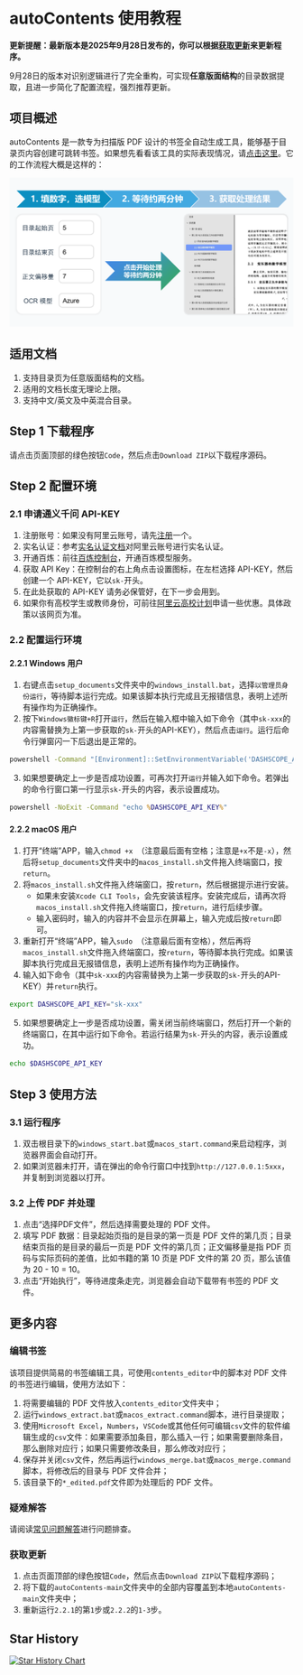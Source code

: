 # autoContents 使用教程

**更新提醒：最新版本是2025年9月28日发布的，你可以根据[获取更新](#获取更新)来更新程序。**

9月28日的版本对识别逻辑进行了完全重构，可实现**任意版面结构**的目录数据提取，且进一步简化了配置流程，强烈推荐更新。

## 项目概述

autoContents 是一款专为扫描版 PDF 设计的书签全自动生成工具，能够基于目录页内容创建可跳转书签。如果想先看看该工具的实际表现情况，请[点击这里](https://www.bilibili.com/video/BV14wKGeQEvr)。它的工作流程大概是这样的：

![工作流程](./docs/工作流程.png)

## 适用文档

1. 支持目录页为任意版面结构的文档。
2. 适用的文档长度无理论上限。
3. 支持中文/英文及中英混合目录。

## Step 1 下载程序

请点击页面顶部的绿色按钮`Code`，然后点击`Download ZIP`以下载程序源码。

## Step 2 配置环境

### 2.1 申请通义千问 API-KEY

1. 注册账号：如果没有阿里云账号，请先[注册](https://account.aliyun.com/register/qr_register.htm?spm=a2c4g.11186623.0.0.5f7c5bbfotWlj8&oauth_callback=https%3A%2F%2Fbailian.console.aliyun.com%2F%3FapiKey%3D1)一个。
2. 实名认证：参考[实名认证文档](https://help.aliyun.com/zh/account/user-guide/individual-identities?spm=a2c4g.11186623.0.0.5f7cb0a8OQmG74)对阿里云账号进行实名认证。
3. 开通百炼：前往[百炼控制台](https://bailian.console.aliyun.com/?spm=a2c4g.11186623.0.0.5f7c5bbfotWlj8#/model-market)，开通百炼模型服务。
4. 获取 API Key：在控制台的右上角点击设置图标，在左栏选择 API-KEY，然后创建一个 API-KEY，它以`sk-`开头。
5. 在此处获取的 API-KEY 请务必保管好，在下一步会用到。
6. 如果你有高校学生或教师身份，可前往[阿里云高校计划](https://university.aliyun.com)申请一些优惠。具体政策以该网页为准。

### 2.2 配置运行环境

#### 2.2.1 Windows 用户

1. 右键点击`setup_documents`文件夹中的`windows_install.bat`，选择`以管理员身份运行`，等待脚本运行完成。如果该脚本执行完成且无报错信息，表明上述所有操作均为正确操作。
2. 按下`Windows徽标键+R`打开`运行`，然后在输入框中输入如下命令（其中`sk-xxx`的内容需替换为上第一步获取的`sk-`开头的API-KEY），然后点击`运行`。运行后命令行弹窗闪一下后退出是正常的。

```cmd
powershell -Command "[Environment]::SetEnvironmentVariable('DASHSCOPE_API_KEY', 'sk-xxx', 'User')"
```

3. 如果想要确定上一步是否成功设置，可再次打开`运行`并输入如下命令。若弹出的命令行窗口第一行显示`sk-`开头的内容，表示设置成功。

```cmd
powershell -NoExit -Command "echo %DASHSCOPE_API_KEY%"
```

#### 2.2.2 macOS 用户

1. 打开“终端”APP，输入`chmod +x `（注意最后面有空格；注意是`+x`不是`-x`），然后将`setup_documents`文件夹中的`macos_install.sh`文件拖入终端窗口，按`return`。
2. 将`macos_install.sh`文件拖入终端窗口，按`return`，然后根据提示进行安装。
    - 如果未安装`Xcode CLI Tools`，会先安装该程序。安装完成后，请再次将`macos_install.sh`文件拖入终端窗口，按`return`，进行后续步骤。
    - 输入密码时，输入的内容并不会显示在屏幕上，输入完成后按`return`即可。
3. 重新打开“终端”APP，输入`sudo `（注意最后面有空格），然后再将`macos_install.sh`文件拖入终端窗口，按`return`，等待脚本执行完成。如果该脚本执行完成且无报错信息，表明上述所有操作均为正确操作。
4. 输入如下命令（其中`sk-xxx`的内容需替换为上第一步获取的`sk-`开头的API-KEY）并`return`执行。

```bash
export DASHSCOPE_API_KEY="sk-xxx"
```

5. 如果想要确定上一步是否成功设置，需关闭当前终端窗口，然后打开一个新的终端窗口，在其中运行如下命令。若运行结果为`sk-`开头的内容，表示设置成功。

```bash
echo $DASHSCOPE_API_KEY
```

## Step 3 使用方法

### 3.1 运行程序

1. 双击根目录下的`windows_start.bat`或`macos_start.command`来启动程序，浏览器界面会自动打开。
2. 如果浏览器未打开，请在弹出的命令行窗口中找到`http://127.0.0.1:5xxx`，并复制到浏览器以打开。

### 3.2 上传 PDF 并处理

1. 点击“选择PDF文件”，然后选择需要处理的 PDF 文件。
2. 填写 PDF 数据：目录起始页指的是目录的第一页是 PDF 文件的第几页；目录结束页指的是目录的最后一页是 PDF 文件的第几页；正文偏移量是指 PDF 页码与实际页码的差值，比如书籍的第 10 页是 PDF 文件的第 20 页，那么该值为 20 - 10 = 10。
3. 点击“开始执行”，等待进度条走完，浏览器会自动下载带有书签的 PDF 文件。

## 更多内容

### 编辑书签

该项目提供简易的书签编辑工具，可使用`contents_editor`中的脚本对 PDF 文件的书签进行编辑，使用方法如下：

1. 将需要编辑的 PDF 文件放入`contents_editor`文件夹中；
2. 运行`windows_extract.bat`或`macos_extract.command`脚本，进行目录提取；
3. 使用`Microsoft Excel`，`Numbers`，`VSCode`或其他任何可编辑`csv`文件的软件编辑生成的`csv`文件：如果需要添加条目，那么插入一行；如果需要删除条目，那么删除对应行；如果只需要修改条目，那么修改对应行；
4. 保存并关闭`csv`文件，然后再运行`windows_merge.bat`或`macos_merge.command`脚本，将修改后的目录与 PDF 文件合并；
5. 该目录下的`*_edited.pdf`文件即为处理后的 PDF 文件。

### 疑难解答

请阅读[常见问题解答](./docs/问题排查方案.md)进行问题排查。

### 获取更新

1. 点击页面顶部的绿色按钮`Code`，然后点击`Download ZIP`以下载程序源码；
2. 将下载的`autoContents-main`文件夹中的全部内容覆盖到本地`autoContents-main`文件夹中；
3. 重新运行`2.2.1`的第`1`步或`2.2.2`的`1-3`步。

## Star History

[![Star History Chart](https://api.star-history.com/svg?repos=NatsUIJM/autoContents&type=Date)](https://star-history.com/#NatsUIJM/autoContents&Date)
